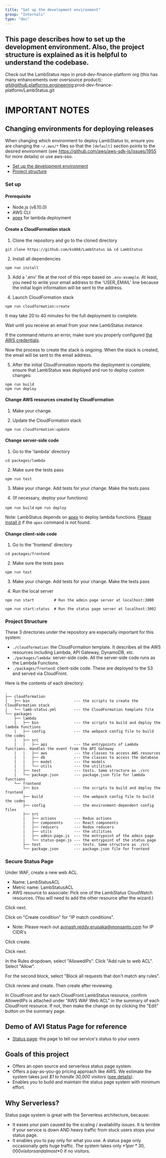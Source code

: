 ```yaml
---
title: "Set up the development environment"
group: "Internals"
type: "doc"
---
```


## This page describes how to set up the development environment. Also, the project structure is explained as it is helpful to understand the codebase.

Check out the LambStatus repo in prod-dev-finance-platform org (this has many enhancements over oversource product): git@github.platforms.engineering:prod-dev-finance-platform/LambStatus.git

# IMPORTANT NOTES
 
 
## Changing environments for deploying releases
 When changing which environment to deploy LambStatus to, ensure you are changing the `~/.aws/*` files so that the `[default]` section points to the desired environment (see https://github.com/aws/aws-sdk-js/issues/1955 for more details) or use aws-sso. 


* [Set up the development environment](#set-up)
* [Project structure](#project-structure)

### Set up

#### Prerequisite

* Node.js (v8.10.0)
* AWS CLI
* [apex](http://apex.run/) for lambda deployment

#### Create a CloudFormation stack

1. Clone the repository and go to the cloned directory

`git clone https://github.com/ks888/LambStatus && cd LambStatus`

2. Install all dependencies

`npm run install`

3. Add a '.env' file at the root of this repo based on `.env-example`. At least, you need to write your email address to the 'USER_EMAIL' line because the initial login information will be sent to the address.

4. Launch CloudFormation stack

`npm run cloudformation:create`

It may take 20 to 40 minutes for the full deployment to complete.

Wait until you receive an email from your new LambStatus instance. 

If the command returns an error, make sure you properly configured [the AWS credentials](http://docs.aws.amazon.com/cli/latest/userguide/cli-chap-getting-started.html#cli-quick-configuration).

Now the process to create the stack is ongoing. When the stack is created, the email will be sent to the email address.

5. After the initial CloudFormation reports the deployment is complete, ensure that LambStatus was deployed and run to deploy custom changes: 

```
npm run build
npm run deploy

```

#### Change AWS resources created by CloudFormation

1. Make your change.

2. Update the CloudFormation stack

`npm run cloudformation:update`

#### Change server-side code

1. Go to the 'lambda' directory

`cd packages/lambda`

2. Make sure the tests pass

`npm run test`

3. Make your change. Add tests for your change. Make the tests pass

4. (If necessary, deploy your functions)

`npm run build`
`npm run deploy`

Note: LambStatus depends on [apex](http://apex.run/) to deploy lambda functions. [Please install it](http://apex.run/#installation) if the `apex` command is not found.

#### Change client-side code

1. Go to the 'frontend' directory

`cd packages/frontend`

2. Make sure the tests pass

`npm run test`

3. Make your change. Add tests for your change. Make the tests pass

4. Run the local server

`npm run start         # Run the admin page server at localhost:3000`

`npm run start:status  # Run the status page server at localhost:3002`

### Project Structure

These 3 directories under the repository are especially important for this system:

* `./cloudformation`: the CloudFormation template. It describes all the AWS resources including Lambda, API Gateway, DynamoDB, etc.
* `./packages/lambda`: server-side code. All the server-side code runs as the Lambda Functions.
* `./packages/frontend`: client-side code. These are deployed to the S3 and served via CloudFront.

Here is the contents of each directory:

```
.
├── cloudformation
|   ├── bin                    --- the scripts to create the CloudFormation stack
|   └── lamb-status.yml        --- the CloudFormation template file
└── packages
    ├── lambda
    |   ├── bin                --- the scripts to build and deploy the lambda functions
    |   ├── config             --- the webpack config file to build the codes
    |   ├── src
    |   |   ├── api            --- the entrypoints of Lambda functions. Handles the event from the API Gateway
    |   |   ├── aws            --- the classes to access AWS resources
    |   |   ├── db             --- the classes to access the database
    |   |   ├── model          --- the models
    |   |   └── utils          --- the utilities
    |   ├── test               --- tests. Same structure as ./src
    |   └── package.json       --- package.json file for lambda functions
    └── frontend
        ├── bin                --- the scripts to build and deploy the frontend
        ├── build              --- the webpack config file to build the codes
        ├── config             --- the environment-dependent config files
        ├── src
        |   ├── actions        --- Redux actions
        |   ├── components     --- React components
        |   ├── reducers       --- Redux reducers
        |   ├── utils          --- the utilities
        |   ├── admin-page.js  --- the entrypoint of the admin page
        |   └── status-page.js --- the entrypoint of the status page
        ├── test               --- tests. Same structure as ./src
        └── package.json       --- package.json file for frontend
```

### Secure Status Page

Under WAF, create a new web ACL.

 - Name: LambStatusACL
 - Metric name: LambStatusACL
 - AWS resource to associate: Pick one of the LambStatus CloudWatch resources. (You will need to add the other resource after the wizard.)

Click next.

Click on "Create condition" for "IP match conditions". 

- Note: Please reach out avinash.reddy.erupaka@monsanto.com for IP CIDR's

Click create.

Click next.

In the Rules dropdown, select "AllowedIPs". Click "Add rule to web ACL". Select "Allow".

For the second block, select "Block all requests that don't match any rules".

Click review and create. Then create after reviewing.

In CloudFront and for each CloudFront LambStatus resource, confirm AllowedIPs is attached under "AWS WAF Web ACL" in the summary of each CloudFront resource. If not, then make the change on by clicking the "Edit" button on the summary page.


## Demo of AVI Status Page for reference

* [Status page](https://status.AVI.agro.services/): the page to tell our service's status to your users

## Goals of this project

* Offers an open source and serverless status page system.
* Offers a pay-as-you-go pricing approach like AWS. We estimate the system takes just *$1 to handle 30,000 visitors* ([see details](https://lambstatus.github.io/cost-estimate)).
* Enables you to build and maintain the status page system with minimum effort.

## Why Serverless?

Status page system is great with the Serverless architecture, because:

* It eases your pain caused by the scaling / availability issues. It is terrible if your service is down AND heavy traffic from stuck users stops your status page.
* It enables you to pay only for what you use. A status page only occasionally gets huge traffic. The system takes only *$1 per *30,000 visitors and almost *$0 if no visitors.
